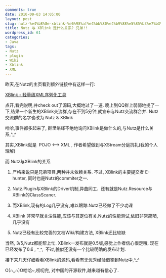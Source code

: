 ```yaml
---
comments: true
date: 2010-09-03 14:05:00
layout: post
slug: nutz-%e4%b8%8e-xblink-%e6%98%af%e4%bb%80%e4%b9%88%e5%85%b3%e7%b3%bb-%e5%85%84%e5%bc%9f
title: Nutz 与 XBlink 是什么关系? 兄弟!!
wordpress_id: 61
categories:
- Java
tags:
- Nutz
- plugin
- Wiki
- Xblink
- XML
---
```


昨天,在Nutz的主页看到额外链接中有这样一行:

[XBlink - 轻量级XML序列化工具](http://xblink.googlecode.com/)

点开,看完说明,并check out了源码,大概地过了一遍. 晚上到QQ群上弱弱地提了一下,结果一个新生的XBlink交流群,存在不到5分钟,就宣布与Nutz交流群合并. Nutz交流群的名字也改为 Nutz & XBlink

哈哈,事件都多起来了, 群里络绎不绝地询问XBlink是做什么的,与Nutz是什么关系,^_^

其实,XBlink就是  POJO <--> XML , 作者希望做到与XStream分庭抗礼(我的个人理解)

而 Nutz与XBlink的关系

1. 严格来说只是兄弟项目,两种并未依赖关系. 不过, XBlink的主要提交者 E-hunter, 同时也是Nutz的commiter之一.

2. Nutz.Plugin与XBlink的Driver机制,异曲同工.  还有就是Nutz.Resource与XBlink的ClassScaner.

3. 而XBlink,现有的Log几乎没有,难以跟踪.Nutz已经做了不少功课

4. XBlink 非常早就关注性能,应该与其定位有关.Nutz的性能测试,依旧非常简陋,几乎没有

5. Nutz已经有比较完善的文档Wiki/构建方法, XBlink还比较缺

当然, 3/5,Nutz都能帮上忙. XBlink一发布就是0.5版,感觉上作者信心很足哦, 现在已经发布了0.6 , ^_^,  不过,貌似还没有一个比较明确的发布计划.

接下来几天仔细看看XBlink的源码,看看有无优秀经验借鉴到Nutz中,^_^

O(∩_∩)O哈哈~,唠叨完, 对中国的开源软件,越来越有信心了.
